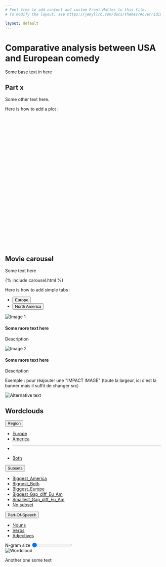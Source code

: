 ```yaml
---
# Feel free to add content and custom Front Matter to this file.
# To modify the layout, see https://jekyllrb.com/docs/themes/#overriding-theme-defaults

layout: default
---
```

# Comparative analysis between USA and European comedy 

Some base text in here

## Part x

Some other text here.

Here is how to add a plot :

<!-- ATTENTION il faut que 'basic-plot' corresponde à l'argument de newPlot() dans basic_plot.js !! -->
<div id="basic-plot" style="width: 620px; height: 420px;"></div>
<script src="{{ '/assets/js/basic_plot.js' | relative_url }}"></script>


## Movie carousel

<div class="container-fluid">
  <div class="row justify-content-center">
    <div class="col-8">
      <p>Some text here</p>
    </div>
    <div class="col-4">
      {% include carousel.html %}
    </div>
  </div>
</div>

Here is how to add simple tabs :

<div class="container mt-2 mb-2">
  <ul class="nav nav-underline" id="sampleTabs" role="tablist">
    <li class="nav-item" role="presentation">
      <button class="nav-link active" id="europe-wordcloud-tab" data-bs-toggle="tab" data-bs-target="#europe-wordcloud" type="button" role="tab" aria-controls="europe-wordcloud" aria-selected="true">
        Europe
      </button>
    </li>
    <li class="nav-item" role="presentation">
      <button class="nav-link" id="america-wordcloud-tab" data-bs-toggle="tab" data-bs-target="#america-wordcloud" type="button" role="tab" aria-controls="america-wordcloud" aria-selected="false">
        North America
      </button>
    </li>
  </ul>

  <div class="tab-content mt-3" id="sampleTabsContent">
    <div class="tab-pane fade show active" id="europe-wordcloud" role="tabpanel" aria-labelledby="europe-wordcloud-tab">
      <div class="card w-25">
        <img src="{{ '/assets/img/test1.jpg' | relative_url }}" alt="Image 1" class="card-img-top">
        <div class="card-body">
          <h4 class="card-title">Some more text here </h4>
          <p class="card-text">Description</p>
        </div>
      </div>
    </div>
    <div class="tab-pane fade" id="america-wordcloud" role="tabpanel" aria-labelledby="america-wordcloud-tab">
      <div class="card w-25">
      <img src="{{ '/assets/img/test2.jpg' | relative_url }}" alt="Image 2" class="card-img-top">
        <div class="card-body">
          <h4 class="card-title">Some more text here </h4>
          <p class="card-text">Description</p>
        </div>
      </div>
    </div>
  </div>
</div>

Exemple : pour réajouter une "IMPACT IMAGE" (toute la largeur, ici c'est la banner mais il suffit de changer src)

<div class="big-image-wrapper">
  <img src="{{ '/assets/img/banner.jpg' | relative_url }}" alt="Alternative text" class="big-image">
</div>
<div class="big-image-spacer"></div>


## Wordclouds

<script src="{{ '/assets/js/wordclouds.js' | relative_url }}"></script>
<div class="container-fluid">
  <div class="row" id="wordclouds">
    <div class="col align-content-center">
      <div class="btn-group  w-100">
        <button type="button" class="btn btn-info dropdown-toggle" data-bs-toggle="dropdown" aria-expanded="false">
          Region
        </button>
        <ul class="dropdown-menu">
          <li><a class="dropdown-item" href="#wordclouds" onclick="on_wordcloud_filter_change({key: 'region', value: 'Europe'})">Europe</a></li>
          <li><a class="dropdown-item" href="#wordclouds" onclick="on_wordcloud_filter_change({key: 'region', value: 'America'})">America</a></li>
          <li><hr class="dropdown-divider"></li>
          <li><a class="dropdown-item" href="#wordclouds" onclick="on_wordcloud_filter_change({key: 'region', value: 'Both'})">Both</a></li>
        </ul>
      </div>
    </div>
    <div class="col align-content-center">
      <div class="btn-group  w-100">
        <button type="button" class="btn btn-info dropdown-toggle" data-bs-toggle="dropdown" aria-expanded="false">
          Subsets
        </button>
        <ul class="dropdown-menu">
          <li><a class="dropdown-item" href="#wordclouds" onclick="on_wordcloud_filter_change({key: 'subset', value: 'Biggest_America'})">Biggest_America</a></li>
          <li><a class="dropdown-item" href="#wordclouds" onclick="on_wordcloud_filter_change({key: 'subset', value: 'Biggest_Both'})">Biggest_Both</a></li>
          <li><a class="dropdown-item" href="#wordclouds" onclick="on_wordcloud_filter_change({key: 'subset', value: 'Biggest_Europe'})">Biggest_Europe</a></li>
          <li><a class="dropdown-item" href="#wordclouds" onclick="on_wordcloud_filter_change({key: 'subset', value: 'Biggest_Gap_diff_Eu_Am'})">Biggest_Gap_diff_Eu_Am</a></li>
          <li><a class="dropdown-item" href="#wordclouds" onclick="on_wordcloud_filter_change({key: 'subset', value: 'Smallest_Gap_diff_Eu_Am'})">Smallest_Gap_diff_Eu_Am</a></li>
          <li><a class="dropdown-item" href="#wordclouds" onclick="on_wordcloud_filter_change({key: 'subset', value: 'None'})">No subset</a></li>
        </ul>
      </div>
    </div>
    <div class="col align-content-center">
      <div class="btn-group  w-100">
        <button type="button" class="btn btn-info dropdown-toggle" data-bs-toggle="dropdown" aria-expanded="false">
          Part-Of-Speech
        </button>
        <ul class="dropdown-menu">
          <li><a class="dropdown-item" href="#wordclouds" onclick="on_wordcloud_filter_change({key: 'pos_tag', value: 'NN'})">Nouns</a></li>
          <li><a class="dropdown-item" href="#wordclouds" onclick="on_wordcloud_filter_change({key: 'pos_tag', value: 'VB'})">Verbs</a></li>
          <li><a class="dropdown-item" href="#wordclouds" onclick="on_wordcloud_filter_change({key: 'pos_tag', value: 'JJ'})">Adjectives</a></li>
        </ul>
      </div>
    </div>
    <div class="col align-content-center">
      <label for="ngram-range" class="form-label text-center">N-gram size</label>
      <input type="range" class="form-range" style="height: 12px" min="1" max="3" step="1" 
      value="1" id="ngram-range" onchange="on_wordcloud_filter_change({key: 'ngram', value: this.value})">
    </div>
  </div>
  <div class="row justify-content-center">
    <div class="col-5 border border-secondary rounded">
      <img src="{{ site.baseurl }}/assets/img/wordclouds/America__None__VB__1.jpg" class="wordcloud-image" alt="Wordcloud" id="wordcloud"
      onload="this.classList.remove('wordcloud-image-hidden')"/>
    </div>
  </div>
</div>

Another one some text
